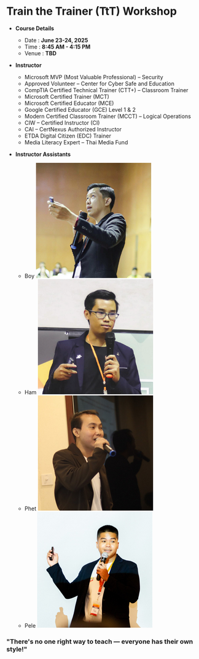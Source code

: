 # Train the Trainer (TtT) Workshop

+ **Course Details**
	+ Date : **June 23-24, 2025**
	+ Time : **8:45 AM - 4:15 PM**
	+ Venue : **TBD**

+ **Instructor**
	+ Microsoft MVP (Most Valuable Professional) – Security
	+ Approved Volunteer – Center for Cyber Safe and Education
	+ CompTIA Certified Technical Trainer (CTT+) – Classroom Trainer
	+ Microsoft Certified Trainer (MCT)
	+ Microsoft Certified Educator (MCE)
	+ Google Certified Educator (GCE) Level 1 & 2
	+ Modern Certified Classroom Trainer (MCCT) – Logical Operations
	+ CIW – Certified Instructor (CI)
	+ CAI – CertNexus Authorized Instructor
	+ ETDA Digital Citizen (EDC) Trainer
	+ Media Literacy Expert – Thai Media Fund
+ **Instructor Assistants**
	+ Boy ![Boy](TAs/Boy.png "Boy")
	+ Ham ![Ham](TAs/Ham.png "Ham")
	+ Phet ![Sayphet](TAs/Sayphet.png "Sayphet")
	+ Pele ![Pele](TAs/Pele.jpg "Pele")
	
### "There's no one right way to teach — everyone has their own style!"